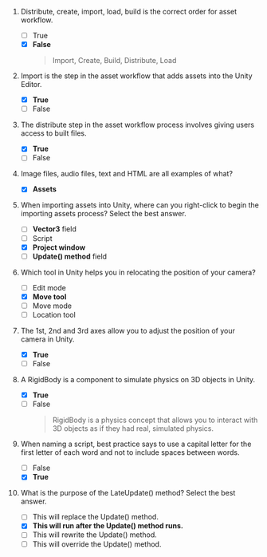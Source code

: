 1. Distribute, create, import, load, build is the correct order for asset workflow.

   - [ ] True
   - [x] **False**
     > Import, Create, Build, Distribute, Load

2. Import is the step in the asset workflow that adds assets into the Unity Editor.

   - [x] **True**
   - [ ] False

3. The distribute step in the asset workflow process involves giving users access to built files.

   - [x] **True**
   - [ ] False

4. Image files, audio files, text and HTML are all examples of what?

   - [x] **Assets**

5. When importing assets into Unity, where can you right-click to begin the importing assets process? Select the best answer.

   - [ ] **Vector3** field
   - [ ] Script
   - [x] **Project window**
   - [ ] **Update() method** field

6. Which tool in Unity helps you in relocating the position of your camera?

   - [ ] Edit mode
   - [x] **Move tool**
   - [ ] Move mode
   - [ ] Location tool

7. The 1st, 2nd and 3rd axes allow you to adjust the position of your camera in Unity.

   - [x] **True**
   - [ ] False

8. A RigidBody is a component to simulate physics on 3D objects in Unity.

   - [x] **True**
   - [ ] False
     > RigidBody is a physics concept that allows you to interact with 3D objects as if they had real, simulated physics.

9. When naming a script, best practice says to use a capital letter for the first letter of each word and not to include spaces between words.

   - [ ] False
   - [x] **True**

10. What is the purpose of the LateUpdate() method? Select the best answer.

    - [ ] This will replace the Update() method.
    - [x] **This will run after the Update() method runs.**
    - [ ] This will rewrite the Update() method.
    - [ ] This will override the Update() method.
